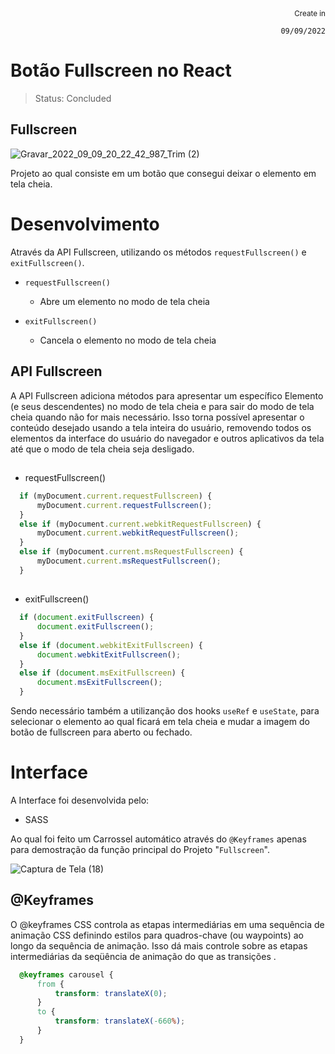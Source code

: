 <div align="right">
  <sub>Create in</sub>  
  
  `09/09/2022`
</div>

# Botão Fullscreen no React

> Status: Concluded

## Fullscreen

![Gravar_2022_09_09_20_22_42_987_Trim (2)](https://user-images.githubusercontent.com/109045257/189459041-47a9bdc7-5435-4e5c-8a76-06097454af7d.gif)

Projeto ao qual consiste em um botão que consegui deixar o elemento em tela cheia.

# Desenvolvimento

Através da API Fullscreen, utilizando os métodos `requestFullscreen()` e `exitFullscreen()`.

* `requestFullscreen()` 
  - Abre um elemento no modo de tela cheia

* `exitFullscreen()` 
  - Cancela o elemento no modo de tela cheia

## API Fullscreen

A API Fullscreen adiciona métodos para apresentar um específico Elemento (e seus descendentes) no modo de tela cheia e para sair do modo de tela cheia quando não for mais necessário. Isso torna possível apresentar o conteúdo desejado usando a tela inteira do usuário, removendo todos os elementos da interface do usuário do navegador e outros aplicativos da tela até que o modo de tela cheia seja desligado.

##

* requestFullscreen()

```js
  if (myDocument.current.requestFullscreen) {
      myDocument.current.requestFullscreen();
  }
  else if (myDocument.current.webkitRequestFullscreen) {
      myDocument.current.webkitRequestFullscreen();
  } 
  else if (myDocument.current.msRequestFullscreen) {
      myDocument.current.msRequestFullscreen();
  }
```

##

* exitFullscreen()

```js
  if (document.exitFullscreen) {
      document.exitFullscreen();
  } 
  else if (document.webkitExitFullscreen) {
      document.webkitExitFullscreen();
  } 
  else if (document.msExitFullscreen) {
      document.msExitFullscreen();
  }
```

Sendo necessário também a utilizanção dos hooks `useRef` e `useState`, para selecionar o elemento ao qual ficará em tela cheia e mudar a imagem do botão de fullscreen para aberto ou fechado.

# Interface

A Interface foi desenvolvida pelo:
 
 * SASS

Ao qual foi feito um Carrossel automático através do `@Keyframes` apenas para demostração da função principal do Projeto "`Fullscreen`".

![Captura de Tela (18)](https://user-images.githubusercontent.com/109045257/189482173-88d87536-d139-4969-a2fa-fb39502060d3.png)

## @Keyframes

O @keyframes CSS controla as etapas intermediárias em uma sequência de animação CSS definindo estilos para quadros-chave (ou waypoints) ao longo da sequência de animação. Isso dá mais controle sobre as etapas intermediárias da seqüência de animação do que as transições .

```css
  @keyframes carousel {
      from {
          transform: translateX(0);
      }
      to {
          transform: translateX(-660%);
      }
  }
```

